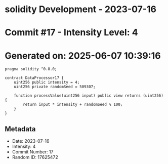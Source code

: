 ﻿# solidity Development - 2023-07-16
# Commit #17 - Intensity Level: 4
# Generated on: 2025-06-07 10:39:16
```solidity
pragma solidity ^0.8.0;

contract DataProcessor17 {
    uint256 public intensity = 4;
    uint256 private randomSeed = 509307;

    function processValue(uint256 input) public view returns (uint256) {
        return input * intensity + randomSeed % 100;
    }
}
```
## Metadata
- Date: 2023-07-16
- Intensity: 4
- Commit Number: 17
- Random ID: 17625472
